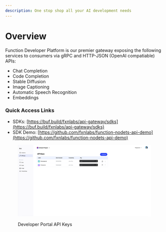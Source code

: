 ```yaml
---
description: One stop shop all your AI development needs
---
```


# Overview

Function Developer Platform is our premier gateway exposing the following services to consumers via gRPC and HTTP-JSON (OpenAI compatiable) APIs:

* Chat Completion
* Code Completion
* Stable Diffusion
* Image Captioning
* Automatic Speech Recognition
* Embeddings

### Quick Access Links

* SDKs: [https://buf.build/fxnlabs/api-gateway/sdks](https://buf.build/fxnlabs/api-gateway/sdks)
* SDK Demo: [https://github.com/fxnlabs/function-nodets-api-demo](https://github.com/fxnlabs/function-nodets-api-demo)

<figure><img src=".gitbook/assets/image (2).png" alt=""><figcaption><p>Developer Portal API Keys</p></figcaption></figure>
